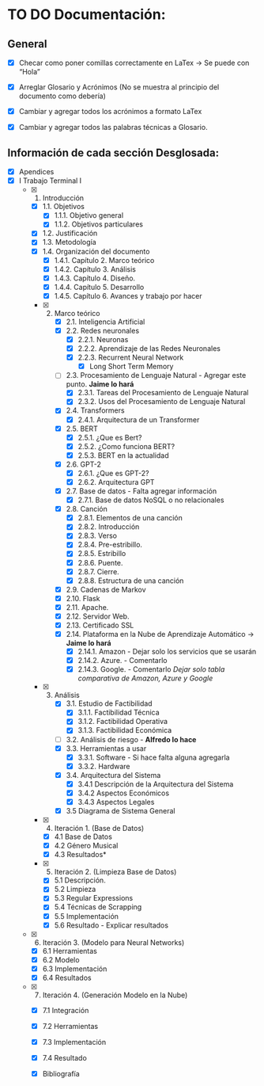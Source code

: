 # TO DO Documentación:
## General
- [X] Checar como poner comillas correctamente en LaTex -> Se puede con “Hola”
- [X] Arreglar Glosario y Acrónimos (No se muestra al principio del documento como debería)
- [X] Cambiar y agregar todos los acrónimos a formato LaTex 
- [X] Cambiar y agregar todos las palabras técnicas a Glosario. 


## Información de cada sección Desglosada:
- [X] Apendices
- [X] I Trabajo Terminal I
	- [X] 1. Introducción 
        - [X] 1.1. Objetivos 
            - [X] 1.1.1. Objetivo general 
            - [X] 1.1.2. Objetivos particulares 
        - [X] 1.2. Justificación 
        - [X] 1.3. Metodología 
        - [X] 1.4. Organización del documento 
            - [X] 1.4.1. Capítulo 2. Marco teórico
            - [X] 1.4.2. Capítulo 3. Análisis
            - [X] 1.4.3. Capítulo 4. Diseño.
            - [X] 1.4.4. Capítulo 5. Desarrollo
            - [X] 1.4.5. Capítulo 6. Avances y trabajo por hacer
       - [X] 2. Marco teórico
            - [X] 2.1. Inteligencia Artificial
            - [X] 2.2. Redes neuronales 
                - [X] 2.2.1. Neuronas                 
                - [X] 2.2.2. Aprendizaje de las Redes Neuronales
                - [X] 2.2.3. Recurrent Neural Network 
                    - [X] Long Short Term Memory
            - [ ] 2.3. Procesamiento de Lenguaje Natural - Agregar este punto. **Jaime lo hará**
                - [X] 2.3.1. Tareas del Procesamiento de Lenguaje Natural
                - [X] 2.3.2. Usos del Procesamiento de Lenguaje Natural
            - [X] 2.4. Transformers 
                - [X] 2.4.1. Arquitectura de un Transformer
            - [X] 2.5. BERT
                - [X] 2.5.1.  ¿Que es Bert? 
                - [X] 2.5.2.  ¿Como funciona BERT? 
                - [X] 2.5.3.  BERT en la actualidad
            - [X] 2.6. GPT-2
                - [X] 2.6.1.  ¿Que es GPT-2?
                - [X] 2.6.2.  Arquitectura GPT
            - [X] 2.7. Base de datos - Falta agregar información
                - [X] 2.7.1. Base de datos NoSQL o no relacionales
            - [X] 2.8. Canción
                - [X] 2.8.1. Elementos de una canción 
                - [X] 2.8.2. Introducción 
                - [X] 2.8.3. Verso 
                - [X] 2.8.4. Pre-estribillo. 
                - [X] 2.8.5. Estribillo 
                - [X] 2.8.6. Puente.  
                - [X] 2.8.7. Cierre. 
                - [X] 2.8.8. Estructura de una canción 	
            - [X] 2.9. Cadenas de Markov 
            - [X] 2.10. Flask
            - [X] 2.11. Apache. 
            - [X] 2.12. Servidor Web. 
            - [X] 2.13. Certificado SSL 
            - [X] 2.14. Plataforma en la Nube de Aprendizaje Automático -> **Jaime lo hará**
                - [X] 2.14.1. Amazon - Dejar solo los servicios que se usarán
                - [X] 2.14.2. Azure. - Comentarlo
                - [X] 2.14.3. Google. - Comentarlo
                *Dejar solo tabla comparativa de Amazon, Azure y Google*
       - [X] 3. Análisis 
            - [X] 3.1. Estudio de Factibilidad
                - [X] 3.1.1. Factibilidad Técnica
                - [X] 3.1.2. Factibilidad Operativa
                - [X] 3.1.3. Factibilidad Económica
            - [ ] 3.2. Análisis de riesgo - **Alfredo lo hace**             
            - [X] 3.3. Herramientas a usar  
                - [X] 3.3.1. Software - Si hace falta alguna agregarla
                - [X] 3.3.2. Hardware
            - [X] 3.4. Arquitectura del Sistema
                - [X] 3.4.1 Descripción de la Arquitectura del Sistema
                - [X] 3.4.2 Aspectos Económicos
                - [X] 3.4.3 Aspectos Legales
            - [X] 3.5 Diagrama de Sistema General
        - [X] 4. Iteración 1. (Base de Datos)
            - [X] 4.1 Base de Datos 
            - [X] 4.2 Género Musical 
            - [X] 4.3 Resultados* 
        - [X] 5. Iteración 2. (Limpieza Base de Datos) 
            - [X] 5.1 Descripción.
            - [X] 5.2 Limpieza 
            - [X] 5.3 Regular Expressions 
            - [X] 5.4 Técnicas de Scrapping 
            - [X] 5.5 Implementación
            - [X] 5.6 Resultado - Explicar resultados
	- [X] 6. Iteración 3. (Modelo para Neural Networks)
		- [X] 6.1 Herramientas 
		- [X] 6.2 Modelo 
		- [X] 6.3 Implementación 
		- [X] 6.4 Resultados
	- [X] 7. Iteración 4. (Generación Modelo en la Nube)
		- [X] 7.1 Integración
		- [X] 7.2 Herramientas 
		- [X] 7.3 Implementación
		- [X] 7.4 Resultado
        - [X] Bibliografía


